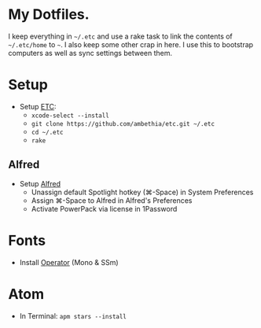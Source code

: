 # My Dotfiles.

I keep everything in `~/.etc` and use a rake task to link the contents of `~/.etc/home` to `~`.
I also keep some other crap in here. I use this to bootstrap computers as well as sync settings between them.

# Setup

- Setup [ETC](https://github.com/ambethia/etc):
  - `xcode-select --install`
  - `git clone https://github.com/ambethia/etc.git ~/.etc`
  - `cd ~/.etc`
  - `rake`

## Alfred

- Setup [Alfred](https://www.alfredapp.com)
  - Unassign default Spotlight hotkey (⌘-Space) in System Preferences
  - Assign ⌘-Space to Alfred in Alfred's Preferences
  - Activate PowerPack via license in 1Password

# Fonts

- Install [Operator](http://www.typography.com/fonts/operator/overview/) (Mono & SSm)

# Atom

- In Terminal: `apm stars --install`
